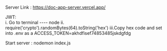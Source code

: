 Server Link : https://doc-app-server.vercel.app/

JWT: <br/>
i.  Go to terminal ---- node
ii. require('crypto').randomBytes(64).toString('hex')
iii.Copy hex code and set into .env as a ACCESS_TOKEN=akhdfisef74853485jskdgfdg



Start server : nodemon index.js






